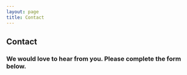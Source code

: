```yaml
---
layout: page
title: Contact
---
```


<div class='container contact'>
  <h2 class='contact--form-label grey-header'>Contact</h2>
  <h3 class='contact--header'>
    We would love to hear from you.  Please complete the form below.
  </h3>
  <div class='row'>
    <script
      charset="utf-8"
      type="text/javascript"
      src="//js.hsforms.net/forms/shell.js"
    ></script>
    <script>
      hbspt.forms.create({
      portalId: "9000300",
      formId: "097cce8d-c81e-49a4-8546-f38731d148d8"
    });
    </script>
    <!-- <form
      class="contact-page col-sm-8 col-sm-offset-2"
      action="https://formspree.io/moqkbeap" 
      method="POST"
    >
      <div class="form-group row">
        <label>
          Name
          <input
            type="text" 
            name="name" 
            class="col-sm-10 form-control" 
            id="nameInput" 
            placeholder="Name"
          >
        </label>
      </div>
      <div class="form-group row">
        <label>
          Email
          <input
            type="email" 
            class="form-control" 
            id="emailInput" 
            placeholder="Email Address"
          >
        </label>
      </div>
      <div class="form-group row">
        <label>
          Comment or Message
          <textarea 
            class="form-control" 
            type="text" 
            name="text" 
            rows="5"
            placeholder="Message"
          >
          </textarea>
        </label>
      </div>
      <div class='row'>
        <button
          type="submit" 
          value="Send" 
          class="btn contact--button"
        >
          Submit
        </button>
      </div>
    </form> -->
  </div>
  
  <!-- <div class="row">
    <h3>Schedule a Time</h3>
    <div
      class="meetings-iframe-container"
      data-src="https://meetings.hubspot.com/kelly-wright1?embed=true"
    ></div>
    <script
      type="text/javascript"
      src="https://static.hsappstatic.net/MeetingsEmbed/ex/MeetingsEmbedCode.js"
    ></script>
  </div> -->
</div>